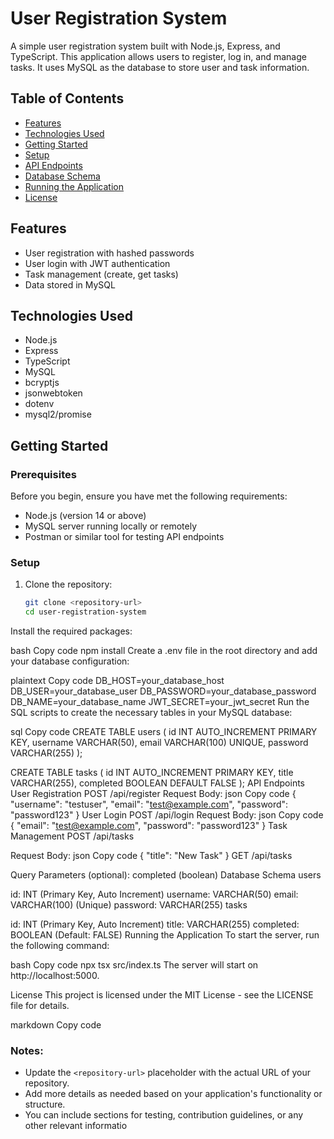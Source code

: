 # User Registration System

A simple user registration system built with Node.js, Express, and TypeScript. This application allows users to register, log in, and manage tasks. It uses MySQL as the database to store user and task information.

## Table of Contents

- [Features](#features)
- [Technologies Used](#technologies-used)
- [Getting Started](#getting-started)
- [Setup](#setup)
- [API Endpoints](#api-endpoints)
- [Database Schema](#database-schema)
- [Running the Application](#running-the-application)
- [License](#license)

## Features

- User registration with hashed passwords
- User login with JWT authentication
- Task management (create, get tasks)
- Data stored in MySQL

## Technologies Used

- Node.js
- Express
- TypeScript
- MySQL
- bcryptjs
- jsonwebtoken
- dotenv
- mysql2/promise

## Getting Started

### Prerequisites

Before you begin, ensure you have met the following requirements:

- Node.js (version 14 or above)
- MySQL server running locally or remotely
- Postman or similar tool for testing API endpoints

### Setup

1. Clone the repository:
   ```bash
   git clone <repository-url>
   cd user-registration-system
Install the required packages:

bash
Copy code
npm install
Create a .env file in the root directory and add your database configuration:

plaintext
Copy code
DB_HOST=your_database_host
DB_USER=your_database_user
DB_PASSWORD=your_database_password
DB_NAME=your_database_name
JWT_SECRET=your_jwt_secret
Run the SQL scripts to create the necessary tables in your MySQL database:

sql
Copy code
CREATE TABLE users (
    id INT AUTO_INCREMENT PRIMARY KEY,
    username VARCHAR(50),
    email VARCHAR(100) UNIQUE,
    password VARCHAR(255)
);

CREATE TABLE tasks (
    id INT AUTO_INCREMENT PRIMARY KEY,
    title VARCHAR(255),
    completed BOOLEAN DEFAULT FALSE
);
API Endpoints
User Registration
POST /api/register
Request Body:
json
Copy code
{
  "username": "testuser",
  "email": "test@example.com",
  "password": "password123"
}
User Login
POST /api/login
Request Body:
json
Copy code
{
  "email": "test@example.com",
  "password": "password123"
}
Task Management
POST /api/tasks

Request Body:
json
Copy code
{
  "title": "New Task"
}
GET /api/tasks

Query Parameters (optional):
completed (boolean)
Database Schema
users

id: INT (Primary Key, Auto Increment)
username: VARCHAR(50)
email: VARCHAR(100) (Unique)
password: VARCHAR(255)
tasks

id: INT (Primary Key, Auto Increment)
title: VARCHAR(255)
completed: BOOLEAN (Default: FALSE)
Running the Application
To start the server, run the following command:

bash
Copy code
npx tsx src/index.ts
The server will start on http://localhost:5000.

License
This project is licensed under the MIT License - see the LICENSE file for details.

markdown
Copy code

### Notes:
- Update the `<repository-url>` placeholder with the actual URL of your repository.
- Add more details as needed based on your application's functionality or structure.
- You can include sections for testing, contribution guidelines, or any other relevant informatio